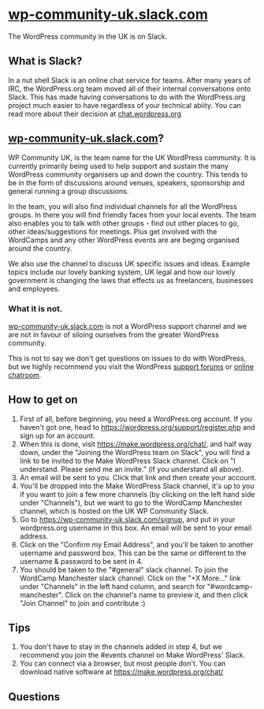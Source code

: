 # [wp-community-uk.slack.com](http://wp-community-uk.slack.com)

The WordPress community in the UK is on Slack. 

## What is Slack?
In a nut shell Slack is an online chat service for teams. After many years of IRC, the WordPress.org team moved all of their internal conversations onto Slack. This has made having conversations to do with the WordPress.org project much easier to have regardless of your technical abiity. You can read more about their decision at [chat.wordpress.org](http://chat.wordpress.org)

## [wp-community-uk.slack.com](http://wp-community-uk.slack.com)?
WP Community UK, is the team name for the UK WordPress community. It is currently primarily being used to help support and sustain the many WordPress community organisers up and down the country. This tends to be in the form of discussions around venues, speakers, sponsorship and general running a group discussions.

In the team, you will also find individual channels for all the WordPress groups. In there you will find friendly faces from your local events. The team also enables you to talk with other groups - find out other places to go, other ideas/suggestions for meetings. Plus get involved with the WordCamps and any other WordPress events are are beging organised around the country.

We also use the channel to discuss UK specific issues and ideas. Example topics include our lovely banking system, UK legal and how our lovely government is changing the laws that effects us as freelancers, businesses and employees. 

### What it is not.
[wp-community-uk.slack.com](http://wp-community-uk.slack.com) is not a WordPress support channel and we are not in favour of siloing ourselves from the greater WordPress community.

This is not to say we don't get questions on issues to do with WordPress, but we highly recommend you visit the WordPress [support forums](https://wordpress.org/support/) or [online chatroom](https://webchat.freenode.net/?channels=wordpress).

## How to get on
1.	First of all, before beginning, you need a WordPress.org account. If you haven't got one, head to https://wordpress.org/support/register.php and sign up for an account.
2.	When this is done, visit https://make.wordpress.org/chat/, and half way down, under the "Joining the WordPress team on Slack", you will find a link to be invited to the Make WordPress Slack channel. Click on "I understand. Please send me an invite." (if you understand all above).
3.	An email will be sent to you. Click that link and then create your account.
4.	You'll be dropped into the Make WordPress Slack channel, it's up to you if you want to join a few more channels (by clicking on the left hand side under "Channels"), but we want to go to the WordCamp Manchester channel, which is hosted on the UK WP Community Slack.
5.	Go to https://wp-community-uk.slack.com/signup, and put in your wordpress.org username in this box. An email will be sent to your email address.
6.	Click on the "Confirm my Email Address", and you'll be taken to another username and password box. This can be the same or different to the username & password to be sent in 4.
7.	You should be taken to the "#general" slack channel. To join the WordCamp Manchester slack channel. Click on the "+X More..." link under "Channels" in the left hand column, and search for "#wordcamp-manchester". Click on the channel's name to preview it, and then click "Join Channel" to join and contribute :)

## Tips
1.	You don't have to stay in the channels added in step 4, but we recommend you join the #events channel on Make WordPress' Slack.
2.	You can connect via a browser, but most people don't. You can download native software at https://make.wordpress.org/chat/

## Questions

